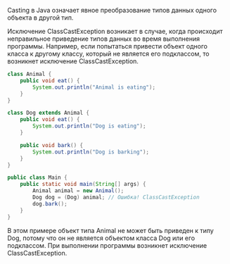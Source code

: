 Casting в Java означает явное преобразование типов данных одного объекта в другой тип.

Исключение ClassCastException возникает в случае, когда происходит неправильное приведение типов данных во время
выполнения программы. Например, если попытаться привести объект одного класса к другому классу, который не является его
подклассом, то возникнет исключение ClassCastException.


```java
class Animal {
    public void eat() {
        System.out.println("Animal is eating");
    }
}

class Dog extends Animal {
    public void eat() {
        System.out.println("Dog is eating");
    }

    public void bark() {
        System.out.println("Dog is barking");
    }
}

public class Main {
    public static void main(String[] args) {
        Animal animal = new Animal();
        Dog dog = (Dog) animal; // Ошибка! ClassCastException
        dog.bark();
    }
}
```

В этом примере объект типа Animal не может быть приведен к типу Dog, потому что он не является объектом класса Dog или
его подклассом. При выполнении программы возникнет исключение ClassCastException.